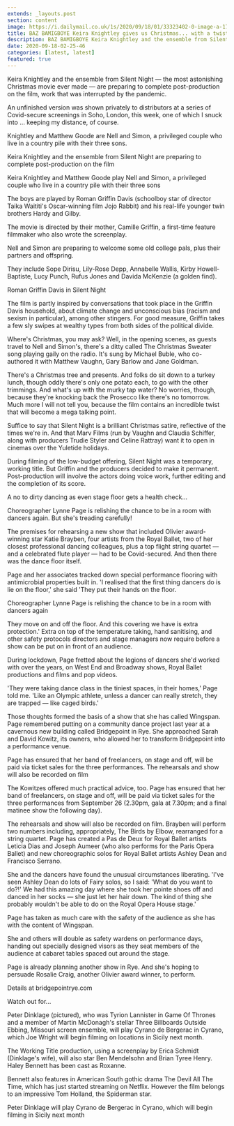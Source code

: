 ```yaml
---
extends: _layouts.post
section: content
image: https://i.dailymail.co.uk/1s/2020/09/18/01/33323402-0-image-a-17_1600389924003.jpg 
title: BAZ BAMIGBOYE Keira Knightley gives us Christmas... with a twist 
description: BAZ BAMIGBOYE Keira Knightley and the ensemble from Silent Night are preparing to complete post-production on the film, work that was interrupted by the pandemic. 
date: 2020-09-18-02-25-46 
categories: [latest, latest] 
featured: true 
--- 
```

Keira Knightley and the ensemble from Silent Night — the most astonishing Christmas movie ever made — are preparing to complete post-production on the film, work that was interrupted by the pandemic.

An unfinished version was shown privately to distributors at a series of Covid-secure screenings in Soho, London, this week, one of which I snuck into ... keeping my distance, of course.

Knightley and Matthew Goode are Nell and Simon, a privileged couple who live in a country pile with their three sons.

Keira Knightley and the ensemble from Silent Night are preparing to complete post-production on the film

Keira Knightley and Matthew Goode play Nell and Simon, a privileged couple who live in a country pile with their three sons

The boys are played by Roman Griffin Davis (schoolboy star of director Taika Waititi's Oscar-winning film Jojo Rabbit) and his real-life younger twin brothers Hardy and Gilby.

The movie is directed by their mother, Camille Griffin, a first-time feature filmmaker who also wrote the screenplay. 

Nell and Simon are preparing to welcome some old college pals, plus their partners and offspring. 

They include Sope Dirisu, Lily-Rose Depp, Annabelle Wallis, Kirby Howell-Baptiste, Lucy Punch, Rufus Jones and Davida McKenzie (a golden find).

Roman Griffin Davis in Silent Night

The film is partly inspired by conversations that took place in the Griffin Davis household, about climate change and unconscious bias (racism and sexism in particular), among other stingers. For good measure, Griffin takes a few sly swipes at wealthy types from both sides of the political divide.

Where's Christmas, you may ask? Well, in the opening scenes, as guests travel to Nell and Simon's, there's a ditty called The Christmas Sweater song playing gaily on the radio. It's sung by Michael Buble, who co-authored it with Matthew Vaughn, Gary Barlow and Jane Goldman.

There's a Christmas tree and presents. And folks do sit down to a turkey lunch, though oddly there's only one potato each, to go with the other trimmings. And what's up with the murky tap water? No worries, though, because they're knocking back the Prosecco like there's no tomorrow. Much more I will not tell you, because the film contains an incredible twist that will become a mega talking point.

Suffice to say that Silent Night is a brilliant Christmas satire, reflective of the times we're in. And that Marv Films (run by Vaughn and Claudia Schiffer, along with producers Trudie Styler and Celine Rattray) want it to open in cinemas over the Yuletide holidays.

During filming of the low-budget offering, Silent Night was a temporary, working title. But Griffin and the producers decided to make it permanent. Post-production will involve the actors doing voice work, further editing and the completion of its score.

A no to dirty dancing as even stage floor gets a health check...

Choreographer Lynne Page is relishing the chance to be in a room with dancers again. But she's treading carefully!

The premises for rehearsing a new show that included Olivier award-winning star Katie Brayben, four artists from the Royal Ballet, two of her closest professional dancing colleagues, plus a top flight string quartet — and a celebrated flute player — had to be Covid-secured. And then there was the dance floor itself.

Page and her associates tracked down special performance flooring with antimicrobial properties built in. 'I realised that the first thing dancers do is lie on the floor,' she said 'They put their hands on the floor.

Choreographer Lynne Page is relishing the chance to be in a room with dancers again

They move on and off the floor. And this covering we have is extra protection.' Extra on top of the temperature taking, hand sanitising, and other safety protocols directors and stage managers now require before a show can be put on in front of an audience.

During lockdown, Page fretted about the legions of dancers she'd worked with over the years, on West End and Broadway shows, Royal Ballet productions and films and pop videos.

'They were taking dance class in the tiniest spaces, in their homes,' Page told me. 'Like an Olympic athlete, unless a dancer can really stretch, they are trapped — like caged birds.'

Those thoughts formed the basis of a show that she has called Wingspan. Page remembered putting on a community dance project last year at a cavernous new building called Bridgepoint in Rye. She approached Sarah and David Kowitz, its owners, who allowed her to transform Bridgepoint into a performance venue.

Page has ensured that her band of freelancers, on stage and off, will be paid via ticket sales for the three performances. The rehearsals and show will also be recorded on film

The Kowitzes offered much practical advice, too. Page has ensured that her band of freelancers, on stage and off, will be paid via ticket sales for the three performances from September 26 (2.30pm, gala at 7.30pm; and a final matinee show the following day).

The rehearsals and show will also be recorded on film. Brayben will perform two numbers including, appropriately, The Birds by Elbow, rearranged for a string quartet. Page has created a Pas de Deux for Royal Ballet artists Leticia Dias and Joseph Aumeer (who also performs for the Paris Opera Ballet) and new choreographic solos for Royal Ballet artists Ashley Dean and Francisco Serrano.

She and the dancers have found the unusual circumstances liberating. 'I've seen Ashley Dean do lots of Fairy solos, so I said: 'What do you want to do?!' We had this amazing day where she took her pointe shoes off and danced in her socks — she just let her hair down. The kind of thing she probably wouldn't be able to do on the Royal Opera House stage.'

Page has taken as much care with the safety of the audience as she has with the content of Wingspan.

She and others will double as safety wardens on performance days, handing out specially designed visors as they seat members of the audience at cabaret tables spaced out around the stage.

Page is already planning another show in Rye. And she's hoping to persuade Rosalie Craig, another Olivier award winner, to perform.

Details at bridgepointrye.com

Watch out for...

Peter Dinklage (pictured), who was Tyrion Lannister in Game Of Thrones and a member of Martin McDonagh's stellar Three Billboards Outside Ebbing, Missouri screen ensemble, will play Cyrano de Bergerac in Cyrano, which Joe Wright will begin filming on locations in Sicily next month.

The Working Title production, using a screenplay by Erica Schmidt (Dinklage's wife), will also star Ben Mendelsohn and Brian Tyree Henry. Haley Bennett has been cast as Roxanne.

Bennett also features in American South gothic drama The Devil All The Time, which has just started streaming on Netflix. However the film belongs to an impressive Tom Holland, the Spiderman star.

Peter Dinklage will play Cyrano de Bergerac in Cyrano, which will begin filming in Sicily next month

